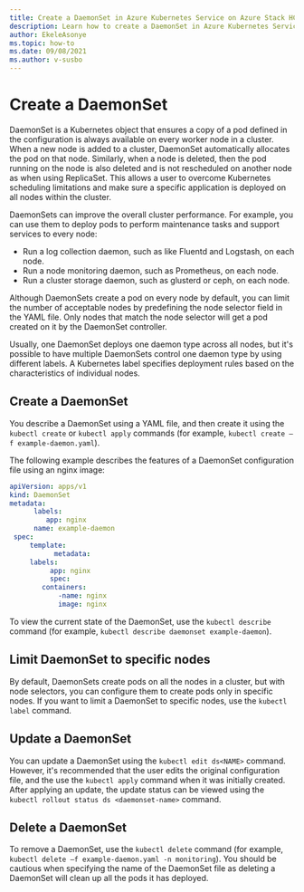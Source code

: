 ```yaml
---
title: Create a DaemonSet in Azure Kubernetes Service on Azure Stack HCI
description: Learn how to create a DaemonSet in Azure Kubernetes Service (AKS) on Azure Stack HCI.
author: EkeleAsonye
ms.topic: how-to
ms.date: 09/08/2021
ms.author: v-susbo
---
```


# Create a DaemonSet

DaemonSet is a Kubernetes object that ensures a copy of a pod defined in the configuration is always available on every worker node in a cluster. When a new node is added to a cluster, DaemonSet automatically allocates the pod on that node. Similarly, when a node is deleted, then the pod running on the node is also deleted and is not rescheduled on another node as when using ReplicaSet. This allows a user to overcome Kubernetes scheduling limitations and make sure a specific application is deployed on all nodes within the cluster.

DaemonSets can improve the overall cluster performance. For example, you can use them to deploy pods to perform maintenance tasks and support services to every node: 

- Run a log collection daemon, such as like Fluentd and Logstash, on each node.
- Run a node monitoring daemon, such as Prometheus, on each node.
- Run a cluster storage daemon, such as glusterd or ceph, on each node.

Although DaemonSets create a pod on every node by default, you can limit the number of acceptable nodes by predefining the node selector field in the YAML file. Only nodes that match the node selector will get a pod created on it by the DaemonSet controller. 

Usually, one DaemonSet deploys one daemon type across all nodes, but it's possible to have multiple DaemonSets control one daemon type by using different labels. A Kubernetes label specifies deployment rules based on the characteristics of individual nodes.

## Create a DaemonSet

You describe a DaemonSet using a YAML file, and then create it using the `kubectl create` or `kubectl apply` commands (for example, `kubectl create –f example-daemon.yaml`).

The following example describes the features of a DaemonSet configuration file using an nginx image:

```yml
apiVersion: apps/v1  
kind: DaemonSet  
metadata: 
      labels: 
         app: nginx
      name: example-daemon
 spec:  
     template:
           metadata:
   	 labels:
       	  app: nginx
          spec:  
      	containers:  
       	    -name: nginx  
       	    image: nginx
```

To view the current state of the DaemonSet, use the `kubectl describe` command (for example, `kubectl describe daemonset example-daemon`).

## Limit DaemonSet to specific nodes

By default, DaemonSets create pods on all the nodes in a cluster, but with node selectors, you can configure them to create pods only in specific nodes. If you want to limit a DaemonSet to specific nodes, use the `kubectl label` command.

## Update a DaemonSet

You can update a DaemonSet using the `kubectl edit ds<NAME>` command. However, it's recommended that the user edits the original configuration file, and the use the `kubectl apply` command when it was initially created. After applying an update, the update status can be viewed using the `kubectl rollout status ds <daemonset-name>` command.

## Delete a DaemonSet

To remove a DaemonSet, use the `kubectl delete` command (for example, `kubectl delete –f example-daemon.yaml -n monitoring`). You should be cautious when specifying the name of the DaemonSet file as deleting a DaemonSet will clean up all the pods it has deployed.